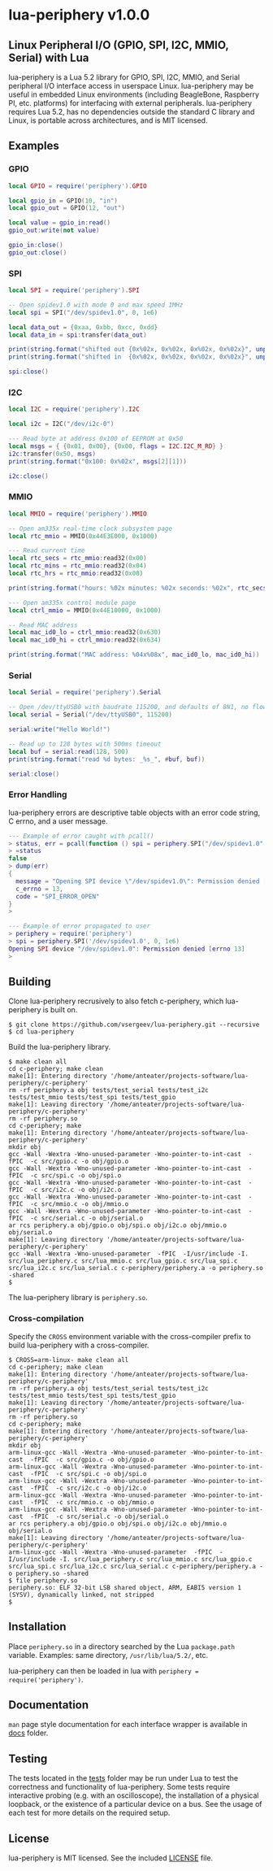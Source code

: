 # lua-periphery v1.0.0

## Linux Peripheral I/O (GPIO, SPI, I2C, MMIO, Serial) with Lua

lua-periphery is a Lua 5.2 library for GPIO, SPI, I2C, MMIO, and Serial peripheral I/O interface access in userspace Linux. lua-periphery may be useful in embedded Linux environments (including BeagleBone, Raspberry PI, etc. platforms) for interfacing with external peripherals. lua-periphery requires Lua 5.2, has no dependencies outside the standard C library and Linux, is portable across architectures, and is MIT licensed.

## Examples

### GPIO

``` lua
local GPIO = require('periphery').GPIO

local gpio_in = GPIO(10, "in")
local gpio_out = GPIO(12, "out")

local value = gpio_in:read()
gpio_out:write(not value)

gpio_in:close()
gpio_out:close()
```

### SPI

``` lua
local SPI = require('periphery').SPI

-- Open spidev1.0 with mode 0 and max speed 1MHz
local spi = SPI("/dev/spidev1.0", 0, 1e6)

local data_out = {0xaa, 0xbb, 0xcc, 0xdd}
local data_in = spi:transfer(data_out)

print(string.format("shifted out {0x%02x, 0x%02x, 0x%02x, 0x%02x}", unpack(data_out)))
print(string.format("shifted in  {0x%02x, 0x%02x, 0x%02x, 0x%02x}", unpack(data_in)))

spi:close()
```

### I2C

``` lua
local I2C = require('periphery').I2C

local i2c = I2C("/dev/i2c-0")

--- Read byte at address 0x100 of EEPROM at 0x50
local msgs = { {0x01, 0x00}, {0x00, flags = I2C.I2C_M_RD} }
i2c:transfer(0x50, msgs)
print(string.format("0x100: 0x%02x", msgs[2][1]))

i2c:close()
```

### MMIO

``` lua
local MMIO = require('periphery').MMIO

-- Open am335x real-time clock subsystem page
local rtc_mmio = MMIO(0x44E3E000, 0x1000)

--- Read current time
local rtc_secs = rtc_mmio:read32(0x00)
local rtc_mins = rtc_mmio:read32(0x04)
local rtc_hrs = rtc_mmio:read32(0x08)

print(string.format("hours: %02x minutes: %02x seconds: %02x", rtc_secs, rtc_mins, rtc_hrs))

--- Open am335x control module page
local ctrl_mmio = MMIO(0x44E10000, 0x1000)

-- Read MAC address
local mac_id0_lo = ctrl_mmio:read32(0x630)
local mac_id0_hi = ctrl_mmio:read32(0x634)

print(string.format("MAC address: %04x%08x", mac_id0_lo, mac_id0_hi))
```

### Serial

``` lua
local Serial = require('periphery').Serial

-- Open /dev/ttyUSB0 with baudrate 115200, and defaults of 8N1, no flow control
local serial = Serial("/dev/ttyUSB0", 115200)

serial:write("Hello World!")

-- Read up to 128 bytes with 500ms timeout
local buf = serial:read(128, 500)
print(string.format("read %d bytes: _%s_", #buf, buf))

serial:close()
```

### Error Handling

lua-periphery errors are descriptive table objects with an error code string, C errno, and a user message.

``` lua
--- Example of error caught with pcall()
> status, err = pcall(function () spi = periphery.SPI("/dev/spidev1.0", 0, 1e6) end)
> =status
false
> dump(err)
{
  message = "Opening SPI device \"/dev/spidev1.0\": Permission denied [errno 13]",
  c_errno = 13,
  code = "SPI_ERROR_OPEN"
}
> 

--- Example of error propagated to user
> periphery = require('periphery')
> spi = periphery.SPI('/dev/spidev1.0', 0, 1e6)
Opening SPI device "/dev/spidev1.0": Permission denied [errno 13]
> 
```

## Building

Clone lua-periphery recrusively to also fetch c-periphery, which lua-periphery is built on.

``` console
$ git clone https://github.com/vsergeev/lua-periphery.git --recursive
$ cd lua-periphery
```

Build the lua-periphery library.

``` console
$ make clean all
cd c-periphery; make clean
make[1]: Entering directory '/home/anteater/projects-software/lua-periphery/c-periphery'
rm -rf periphery.a obj tests/test_serial tests/test_i2c tests/test_mmio tests/test_spi tests/test_gpio
make[1]: Leaving directory '/home/anteater/projects-software/lua-periphery/c-periphery'
rm -rf periphery.so
cd c-periphery; make
make[1]: Entering directory '/home/anteater/projects-software/lua-periphery/c-periphery'
mkdir obj
gcc -Wall -Wextra -Wno-unused-parameter -Wno-pointer-to-int-cast  -fPIC  -c src/gpio.c -o obj/gpio.o
gcc -Wall -Wextra -Wno-unused-parameter -Wno-pointer-to-int-cast  -fPIC  -c src/spi.c -o obj/spi.o
gcc -Wall -Wextra -Wno-unused-parameter -Wno-pointer-to-int-cast  -fPIC  -c src/i2c.c -o obj/i2c.o
gcc -Wall -Wextra -Wno-unused-parameter -Wno-pointer-to-int-cast  -fPIC  -c src/mmio.c -o obj/mmio.o
gcc -Wall -Wextra -Wno-unused-parameter -Wno-pointer-to-int-cast  -fPIC  -c src/serial.c -o obj/serial.o
ar rcs periphery.a obj/gpio.o obj/spi.o obj/i2c.o obj/mmio.o obj/serial.o
make[1]: Leaving directory '/home/anteater/projects-software/lua-periphery/c-periphery'
gcc -Wall -Wextra -Wno-unused-parameter  -fPIC  -I/usr/include -I. src/lua_periphery.c src/lua_mmio.c src/lua_gpio.c src/lua_spi.c src/lua_i2c.c src/lua_serial.c c-periphery/periphery.a -o periphery.so -shared
$
```

The lua-periphery library is `periphery.so`.

### Cross-compilation

Specify the `CROSS` environment variable with the cross-compiler prefix to build lua-periphery with a cross-compiler.

``` console
$ CROSS=arm-linux- make clean all
cd c-periphery; make clean
make[1]: Entering directory '/home/anteater/projects-software/lua-periphery/c-periphery'
rm -rf periphery.a obj tests/test_serial tests/test_i2c tests/test_mmio tests/test_spi tests/test_gpio
make[1]: Leaving directory '/home/anteater/projects-software/lua-periphery/c-periphery'
rm -rf periphery.so
cd c-periphery; make
make[1]: Entering directory '/home/anteater/projects-software/lua-periphery/c-periphery'
mkdir obj
arm-linux-gcc -Wall -Wextra -Wno-unused-parameter -Wno-pointer-to-int-cast  -fPIC  -c src/gpio.c -o obj/gpio.o
arm-linux-gcc -Wall -Wextra -Wno-unused-parameter -Wno-pointer-to-int-cast  -fPIC  -c src/spi.c -o obj/spi.o
arm-linux-gcc -Wall -Wextra -Wno-unused-parameter -Wno-pointer-to-int-cast  -fPIC  -c src/i2c.c -o obj/i2c.o
arm-linux-gcc -Wall -Wextra -Wno-unused-parameter -Wno-pointer-to-int-cast  -fPIC  -c src/mmio.c -o obj/mmio.o
arm-linux-gcc -Wall -Wextra -Wno-unused-parameter -Wno-pointer-to-int-cast  -fPIC  -c src/serial.c -o obj/serial.o
ar rcs periphery.a obj/gpio.o obj/spi.o obj/i2c.o obj/mmio.o obj/serial.o
make[1]: Leaving directory '/home/anteater/projects-software/lua-periphery/c-periphery'
arm-linux-gcc -Wall -Wextra -Wno-unused-parameter  -fPIC  -I/usr/include -I. src/lua_periphery.c src/lua_mmio.c src/lua_gpio.c src/lua_spi.c src/lua_i2c.c src/lua_serial.c c-periphery/periphery.a -o periphery.so -shared
$ file periphery.so
periphery.so: ELF 32-bit LSB shared object, ARM, EABI5 version 1 (SYSV), dynamically linked, not stripped
$
```

## Installation

Place `periphery.so` in a directory searched by the Lua `package.path` variable. Examples: same directory, `/usr/lib/lua/5.2/`, etc.

lua-periphery can then be loaded in lua with `periphery = require('periphery')`.

## Documentation

`man` page style documentation for each interface wrapper is available in [docs](docs/) folder.

## Testing

The tests located in the [tests](tests/) folder may be run under Lua to test the correctness and functionality of lua-periphery. Some tests require interactive probing (e.g. with an oscilloscope), the installation of a physical loopback, or the existence of a particular device on a bus. See the usage of each test for more details on the required setup.

## License

lua-periphery is MIT licensed. See the included [LICENSE](LICENSE) file.

